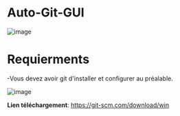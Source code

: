 # Auto-Git-GUI
![image](https://github.com/ZaratraseV2/Auto-Git-GUI/assets/122055075/7755d8af-7838-46ea-aa20-e5dabe358968)



# Requierments
-Vous devez avoir git d'installer et configurer au préalable.

![image](https://github.com/ZaratraseV2/Auto-Git-GUI/assets/122055075/d82a5fec-2f52-49ca-9f0d-a5fb21cce114)

**Lien téléchargement**: https://git-scm.com/download/win
